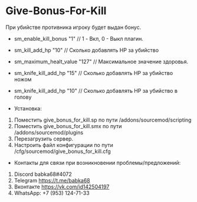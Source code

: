 # Give-Bonus-For-Kill
При убийстве противника игроку будет выдан бонус.

- sm_enable_kill_bonus "1" // 1 - Вкл, 0 - Выкл плагин.
- sm_kill_add_hp "10" // Сколько добавлять HP за убийство
- sm_maximum_healt_value "127" // Максимальное значение здоровья.
- sm_knife_kill_add_hp "15" // Сколько добавлять HP за убийство ножом
- sm_knife_kill_add_hp "10" // Сколько добавлять HP за убийство в голову

- Установка:

1. Поместить give_bonus_for_kill.sp по пути /addons/sourcemod/scripting
2. Поместить give_bonus_for_kill.smx по пути /addons/sourcemod/plugins
3. Перезагрузить сервер.
4. Настроить файл конфигурации по пути /cfg/sourcemod/give_bonus_for_kill.cfg

- Контакты для связи при возникновении проблемы/предложений:

1. Discord babka68#4072
2. Telegram https://t.me/babka68
3. Вконтакте https://vk.com/id142504197
4. WhatsApp: +7 (953) 124-71-33
